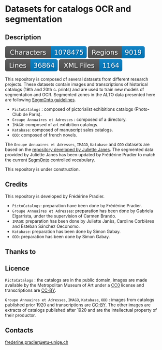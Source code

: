 # Datasets for catalogs OCR and segmentation 

## Description

![characters badge](badges/characters.svg) ![regions badge](badges/regions.svg) ![lines badge](badges/lines.svg) ![files badge](badges/files.svg)


This repository is composed of several datasets from different research projects. These datasets contain images and transcriptions of historical catalogs (19th and 20th c. prints) and are used to train new models of segmentation and OCR. 
Segmented zones in the ALTO data presented here are following [SegmOnto guidelines](https://github.com/SegmOnto/Guidelines). 

- `PictoCatalogs` : composed of pictorialist exhibitions catalogs (Photo-Club de Paris). 
- `Groupe Annuaires et Adresses` : composed of a directory. 
- `IMAGO`: composed of art exhibition catalogs. 
- `Katabase`: composed of manuscript sales catalogs. 
- `ODD`: composed of french novels. 

The `Groupe Annuaires et Adresses`, `IMAGO`, `Katabase` and `ODD` datasets are based on the [repository developed by Juliette Janes](https://github.com/Juliettejns/cataloguesSegmentationOCR/). 
The segmented data provided by Juliette Janes has been updated by Frédérine Pradier to match the current [SegmOnto](https://github.com/SegmOnto) controlled vocabulary. 

This repository is under construction. 

## Credits 

This repository is developed by Frédérine Pradier.

- `PictoCatalogs`: preparation have been done by Frédérine Pradier.
- `Groupe Annuaires et Adresses`: preparation has been done by Gabriela Elgarrista, under the supervision of Carmen Brando.
- `IMAGO`: preparation has been done by Juliette Janès, Caroline Corbières and Esteban Sánchez Oeconomo.
- `Katabase`: preparation has been done by Simon Gabay.
- `ODD`: preparation has been done by Simon Gabay.

## Thanks to

## Licence

`PictoCatalogs` : the catalogs are in the public domain, images are made available by the Metropolitan Museum of Art under a [CC0](https://creativecommons.org/licenses/by/4.0) license and transcriptions are [CC-BY](https://creativecommons.org/licenses/by/2.0/fr/).

`Groupe Annuaires et Adresses`, `IMAGO`, `Katabase`, `ODD` : images from catalogs published prior 1920 and transcriptions are [CC-BY](https://creativecommons.org/licenses/by/2.0/fr/). The other images are extracts of catalogs published after 1920 and are the intellectual property of their productor.

## Contacts

frederine.pradier@etu-unige.ch

